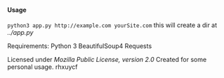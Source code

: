 #### Usage
`python3 app.py http://example.com yourSite.com`
this will create a dir at *../app.py*

Requirements:
    Python 3
    BeautifulSoup4
    Requests

Licensed under *Mozilla Public License, version 2.0*
Created for some personal usage.
rhxuycf